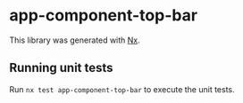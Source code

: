 # app-component-top-bar

This library was generated with [Nx](https://nx.dev).

## Running unit tests

Run `nx test app-component-top-bar` to execute the unit tests.
